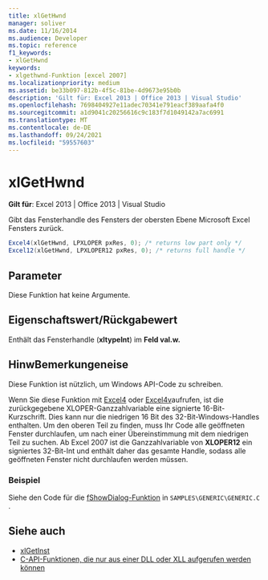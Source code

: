 ```yaml
---
title: xlGetHwnd
manager: soliver
ms.date: 11/16/2014
ms.audience: Developer
ms.topic: reference
f1_keywords:
- xlGetHwnd
keywords:
- xlgethwnd-Funktion [excel 2007]
ms.localizationpriority: medium
ms.assetid: be33b097-812b-4f5c-81be-4d9673e95b0b
description: 'Gilt für: Excel 2013 | Office 2013 | Visual Studio'
ms.openlocfilehash: 7698404927e11adec70341e791eacf389aafa4f0
ms.sourcegitcommit: a1d9041c20256616c9c183f7d1049142a7ac6991
ms.translationtype: MT
ms.contentlocale: de-DE
ms.lasthandoff: 09/24/2021
ms.locfileid: "59557603"
---
```

# <a name="xlgethwnd"></a>xlGetHwnd

**Gilt für**: Excel 2013 | Office 2013 | Visual Studio 
  
Gibt das Fensterhandle des Fensters der obersten Ebene Microsoft Excel Fensters zurück.
  
```cs
Excel4(xlGetHwnd, LPXLOPER pxRes, 0); /* returns low part only */
Excel12(xlGetHwnd, LPXLOPER12 pxRes, 0); /* returns full handle */
```

## <a name="parameters"></a>Parameter

Diese Funktion hat keine Argumente.
  
## <a name="property-valuereturn-value"></a>Eigenschaftswert/Rückgabewert

Enthält das Fensterhandle (**xltypeInt**) im **Feld val.w.** 
  
## <a name="remarks"></a>HinwBemerkungeneise

Diese Funktion ist nützlich, um Windows API-Code zu schreiben.
  
Wenn Sie diese Funktion mit [Excel4](excel4-excel12.md) oder [Excel4v](excel4v-excel12v.md)aufrufen, ist die zurückgegebene XLOPER-Ganzzahlvariable eine signierte 16-Bit-Kurzschrift. Dies kann nur die niedrigen 16 Bit des 32-Bit-Windows-Handles enthalten. Um den oberen Teil zu finden, muss Ihr Code alle geöffneten Fenster durchlaufen, um nach einer Übereinstimmung mit dem niedrigen Teil zu suchen. Ab Excel 2007 ist die Ganzzahlvariable von **XLOPER12** ein signiertes 32-Bit-Int und enthält daher das gesamte Handle, sodass alle geöffneten Fenster nicht durchlaufen werden müssen. 
  
### <a name="example"></a>Beispiel

Siehe den Code für die [fShowDialog-Funktion](fshowdialog.md) in  `SAMPLES\GENERIC\GENERIC.C` .
  
## <a name="see-also"></a>Siehe auch

- [xlGetInst](xlgetinst.md)
- [C-API-Funktionen, die nur aus einer DLL oder XLL aufgerufen werden können](c-api-functions-that-can-be-called-only-from-a-dll-or-xll.md)

